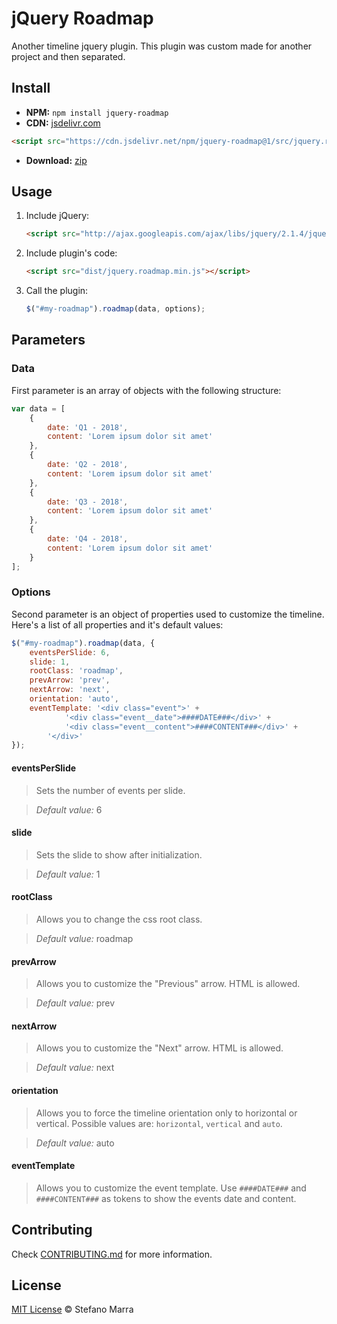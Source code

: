 # jQuery Roadmap

Another timeline jquery plugin. This plugin was custom made for another project and then separated.

## Install

 - **NPM:** `npm install jquery-roadmap`
 - **CDN:** [jsdelivr.com](https://www.jsdelivr.com/package/npm/jquery-roadmap)
```html
<script src="https://cdn.jsdelivr.net/npm/jquery-roadmap@1/src/jquery.roadmap.min.js"></script>
```
 - **Download:** [zip](https://github.com/stefanomarra/jquery-roadmap/archive/master.zip)

## Usage

1. Include jQuery:

	```html
	<script src="http://ajax.googleapis.com/ajax/libs/jquery/2.1.4/jquery.min.js"></script>
	```

2. Include plugin's code:

	```html
	<script src="dist/jquery.roadmap.min.js"></script>
	```



3. Call the plugin:

	```javascript
	$("#my-roadmap").roadmap(data, options);
	```

## Parameters

### Data ###

First parameter is an array of objects with the following structure:

```js
var data = [
	{
		date: 'Q1 - 2018',
		content: 'Lorem ipsum dolor sit amet'
	},
	{
		date: 'Q2 - 2018',
		content: 'Lorem ipsum dolor sit amet'
	},
	{
		date: 'Q3 - 2018',
		content: 'Lorem ipsum dolor sit amet'
	},
	{
		date: 'Q4 - 2018',
		content: 'Lorem ipsum dolor sit amet'
	}
];
```

### Options ###

Second parameter is an object of properties used to customize the timeline. Here's a list of all properties and it's default values:

```js
$("#my-roadmap").roadmap(data, {
	eventsPerSlide: 6,
	slide: 1,
	rootClass: 'roadmap',
	prevArrow: 'prev',
	nextArrow: 'next',
	orientation: 'auto',
	eventTemplate: '<div class="event">' +
			'<div class="event__date">####DATE###</div>' +
			'<div class="event__content">####CONTENT###</div>' +
		'</div>'
});
```

#### eventsPerSlide ####

>Sets the number of events per slide.

>*Default value:* 6

#### slide ####

>Sets the slide to show after initialization.

>*Default value:* 1

#### rootClass ####

>Allows you to change the css root class.

>*Default value:* roadmap

#### prevArrow ####

>Allows you to customize the "Previous" arrow. HTML is allowed.

>*Default value:* prev

#### nextArrow ####

>Allows you to customize the "Next" arrow. HTML is allowed.

>*Default value:* next

#### orientation ####

>Allows you to force the timeline orientation only to horizontal or vertical. Possible values are: `horizontal`, `vertical` and `auto`.

>*Default value:* auto

#### eventTemplate ####

>Allows you to customize the event template. Use `####DATE###` and `####CONTENT###` as tokens to show the events date and content.

## Contributing

Check [CONTRIBUTING.md](https://github.com/stefanomarra/jquery-roadmap/blob/master/CONTRIBUTING.md) for more information.

## License

[MIT License](https://github.com/stefanomarra/jquery-roadmap/blob/master/LICENSE) © Stefano Marra